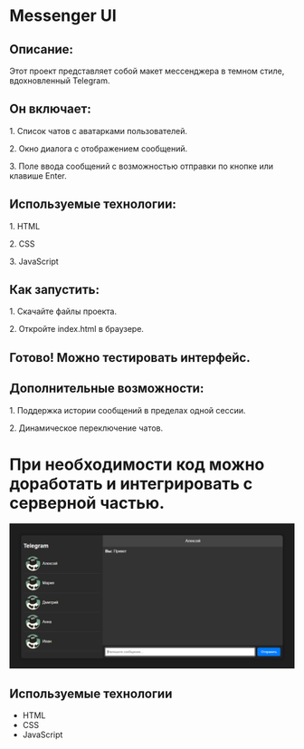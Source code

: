 # Messenger UI

## Описание:
Этот проект представляет собой макет мессенджера в темном стиле, вдохновленный Telegram. 

## Он включает:
<p>1. Список чатов с аватарками пользователей.</p>
<p>2. Окно диалога с отображением сообщений.</p>
<p>3. Поле ввода сообщений с возможностью отправки по кнопке или клавише Enter.</p>

## Используемые технологии:
<p>1. HTML</p>
<p>2. CSS</p>
<p>3. JavaScript</p>

## Как запустить:
<p>1. Скачайте файлы проекта.</p>
<p>2. Откройте index.html в браузере.</p>

## Готово! Можно тестировать интерфейс.

## Дополнительные возможности:
<p>1. Поддержка истории сообщений в пределах одной сессии.</p>
<p>2. Динамическое переключение чатов.</p>

# При необходимости код можно доработать и интегрировать с серверной частью.

<p>
  <img src="src/chat.PNG">
</p>

<h2>Используемые технологии</h2>
<ul>
    <li>HTML</li>
    <li>CSS</li>
    <li>JavaScript</li>
</ul>
